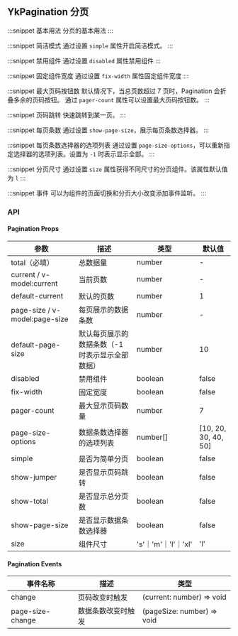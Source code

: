 ## YkPagination 分页

:::snippet
基本用法
分页的基本用法
<PaginationPrimary/>
:::

:::snippet
简洁模式
通过设置 `simple` 属性开启简洁模式。
<PaginationSimple/>
:::

:::snippet
禁用组件
通过设置 `disabled` 属性禁用组件
<PaginationDisabled/>
:::

:::snippet
固定组件宽度
通过设置 `fix-width` 属性固定组件宽度
<PaginationFixWidth/>
:::

:::snippet
最大页码按钮数
默认情况下，当总页数超过 7 页时，Pagination 会折叠多余的页码按钮。 通过 `pager-count` 属性可以设置最大页码按钮数。
<PaginationPagerCount/>
:::

:::snippet
页码跳转
快速跳转到某一页。
<PaginationShowJumper/>
:::

:::snippet
每页条数
通过设置 `show-page-size`，展示每页条数选择器。
<PaginationShowPageSize/>
:::

:::snippet
每页条数选择器的选项列表
通过设置 `page-size-options`，可以重新指定选择器的选项列表。设置为 `-1` 时表示显示全部。
<PaginationPageSizeOptions/>
:::

:::snippet
分页尺寸
通过设置 `size` 属性获得不同尺寸的分页组件。该属性默认值为 `l`
<PaginationDifferentSize/>
:::

:::snippet
事件
可以为组件的页面切换和分页大小改变添加事件监听。
<PaginationEvents/>
:::

### API

#### Pagination Props

| 参数                          | 描述                                            | 类型                | 默认值               |
| ----------------------------- | ----------------------------------------------- | ------------------- | -------------------- |
| total（必填）                 | 总数据量                                        | number              | -                    |
| current / v-model:current     | 当前页数                                        | number              | -                    |
| default-current               | 默认的页数                                      | number              | 1                    |
| page-size / v-model:page-size | 每页展示的数据条数                              | number              | -                    |
| default-page-size             | 默认每页展示的数据条数（-1 时表示显示全部数据） | number              | 10                   |
| disabled                      | 禁用组件                                        | boolean             | false                |
| fix-width                     | 固定宽度                                        | boolean             | false                |
| pager-count                   | 最大显示页码数量                                | number              | 7                    |
| page-size-options             | 数据条数选择器的选项列表                        | number[]            | [10, 20, 30, 40, 50] |
| simple                        | 是否为简单分页                                  | boolean             | false                |
| show-jumper                   | 是否显示页码跳转                                | boolean             | false                |
| show-total                    | 是否显示总分页数                                | boolean             | false                |
| show-page-size                | 是否显示数据条数选择器                          | boolean             | false                |
| size                          | 组件尺寸                                        | 's'｜'m'｜'l'｜'xl' | 'l'                  |

#### Pagination Events

| 事件名称         | 描述               | 类型                       |
| ---------------- | ------------------ | -------------------------- |
| change           | 页码改变时触发     | (current: number) => void  |
| page-size-change | 数据条数改变时触发 | (pageSize: number) => void |
